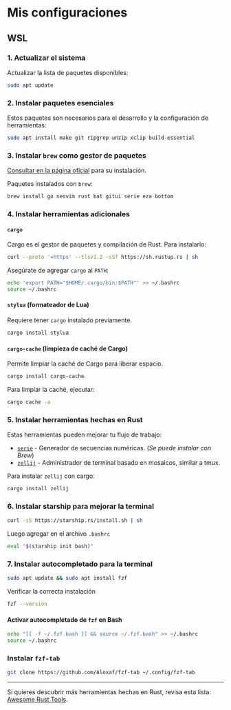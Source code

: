 # Mis configuraciones

## WSL

### 1. Actualizar el sistema

Actualizar la lista de paquetes disponibles:

```bash
sudo apt update
```

### 2. Instalar paquetes esenciales

Estos paquetes son necesarios para el desarrollo y la configuración de herramientas:

```bash
sudo apt install make git ripgrep unzip xclip build-essential
```

### 3. Instalar `brew` como gestor de paquetes

[Consultar en la página oficial](https://brew.sh/) para su instalación.

Paquetes instalados con `brew`:

```bash
brew install go neovim rust bat gitui serie eza bottom
```

### 4. Instalar herramientas adicionales

#### `cargo`

Cargo es el gestor de paquetes y compilación de Rust. Para instalarlo:

```bash
curl --proto '=https' --tlsv1.2 -sSf https://sh.rustup.rs | sh
```

Asegúrate de agregar `cargo` al `PATH`:

```bash
echo 'export PATH="$HOME/.cargo/bin:$PATH"' >> ~/.bashrc
source ~/.bashrc
```

#### `stylua` (formateador de Lua)

Requiere tener `cargo` instalado previamente.

```bash
cargo install stylua
```

#### `cargo-cache` (limpieza de caché de Cargo)

Permite limpiar la caché de Cargo para liberar espacio.

```bash
cargo install cargo-cache
```

Para limpiar la caché, ejecutar:

```bash
cargo cache -a
```

### 5. Instalar herramientas hechas en Rust

Estas herramientas pueden mejorar tu flujo de trabajo:

- [`serie`](https://github.com/lusingander/serie) - Generador de secuencias numéricas. (_Se puede instalar con Brew_)
- [`zellij`](https://github.com/zellij-org/zellij) - Administrador de terminal basado en mosaicos, similar a tmux.

Para instalar `zellij` con cargo:

```bash
cargo install zellij
```

### 6. Instalar starship para mejorar la terminal

```bash
curl -sS https://starship.rs/install.sh | sh
```

Luego agregar en el archivo `.bashrc`

```bash
eval "$(starship init bash)"
```

### 7. Instalar autocompletado para la terminal

```bash
sudo apt update && sudo apt install fzf
```

Verificar la correcta instalación

```bash
fzf --version
```

#### Activar autocompletado de `fzf` en Bash

```bash
echo "[[ -f ~/.fzf.bash ]] && source ~/.fzf.bash" >> ~/.bashrc
source ~/.bashrc
```

### Instalar `fzf-tab`

```bash
git clone https://github.com/Aloxaf/fzf-tab ~/.config/fzf-tab
```

---

Si quieres descubrir más herramientas hechas en Rust, revisa esta lista: [Awesome Rust Tools](https://github.com/unpluggedcoder/awesome-rust-tools?tab=readme-ov-file).

